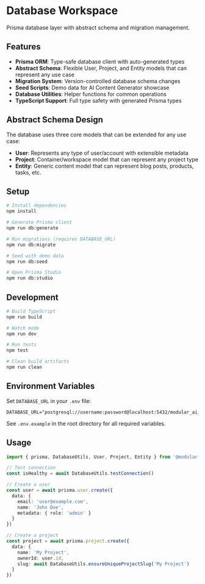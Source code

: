 # Database Workspace

Prisma database layer with abstract schema and migration management.

## Features
- **Prisma ORM**: Type-safe database client with auto-generated types
- **Abstract Schema**: Flexible User, Project, and Entity models that can represent any use case
- **Migration System**: Version-controlled database schema changes
- **Seed Scripts**: Demo data for AI Content Generator showcase
- **Database Utilities**: Helper functions for common operations
- **TypeScript Support**: Full type safety with generated Prisma types

## Abstract Schema Design

The database uses three core models that can be extended for any use case:

- **User**: Represents any type of user/account with extensible metadata
- **Project**: Container/workspace model that can represent any project type
- **Entity**: Generic content model that can represent blog posts, products, tasks, etc.

## Setup

```bash
# Install dependencies
npm install

# Generate Prisma client
npm run db:generate

# Run migrations (requires DATABASE_URL)
npm run db:migrate

# Seed with demo data
npm run db:seed

# Open Prisma Studio
npm run db:studio
```

## Development

```bash
# Build TypeScript
npm run build

# Watch mode
npm run dev

# Run tests
npm test

# Clean build artifacts
npm run clean
```

## Environment Variables

Set `DATABASE_URL` in your `.env` file:
```
DATABASE_URL="postgresql://username:password@localhost:5432/modular_ai_scaffold"
```

See `.env.example` in the root directory for all required variables.

## Usage

```typescript
import { prisma, DatabaseUtils, User, Project, Entity } from '@modular-ai-scaffold/database'

// Test connection
const isHealthy = await DatabaseUtils.testConnection()

// Create a user
const user = await prisma.user.create({
  data: {
    email: 'user@example.com',
    name: 'John Doe',
    metadata: { role: 'admin' }
  }
})

// Create a project
const project = await prisma.project.create({
  data: {
    name: 'My Project',
    ownerId: user.id,
    slug: await DatabaseUtils.ensureUniqueProjectSlug('My Project')
  }
})
```